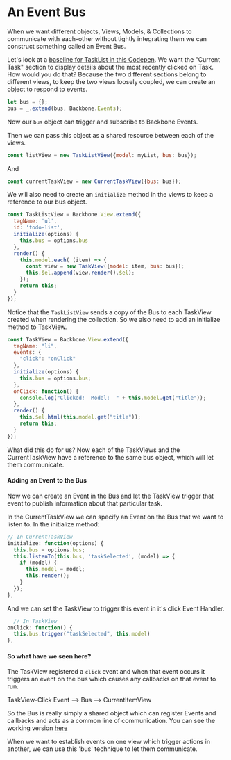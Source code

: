 # An Event Bus

When we want different objects, Views, Models, & Collections to communicate with each-other without tightly integrating them we can construct something called an Event Bus.

Let's look at a [baseline for TaskList in this Codepen](https://codepen.io/adadev/pen/vWovEW?editors=1011). We want the "Current Task" section to display details about the most recently clicked on Task.  How would you do that? Because the two different sections belong to different views, to keep the two views loosely coupled, we can create an object to respond to events.

```javascript
let bus = {};
bus = _.extend(bus, Backbone.Events);
```
Now our `bus` object can trigger and subscribe to Backbone Events.  

Then we can pass this object as a shared resource between each of the views.

```javascript
const listView = new TaskListView({model: myList, bus: bus});
```
And
```javascript
const currentTaskView = new CurrentTaskView({bus: bus});
```

We will also need to create an `initialize` method in the views to keep a reference to our bus object.

```javascript
const TaskListView = Backbone.View.extend({
  tagName: 'ul',
  id: 'todo-list',
  initialize(options) {
    this.bus = options.bus
  },
  render() {
    this.model.each( (item) => {
      const view = new TaskView({model: item, bus: bus});
      this.$el.append(view.render().$el);
    });
    return this;
  }
});
```

Notice that the `TaskListView` sends a copy of the Bus to each TaskView created when rendering the collection.  So we also need to add an initialize method to TaskView.  

```javascript
const TaskView = Backbone.View.extend({
  tagName: "li",
  events: {
    "click": "onClick"
  },
  initialize(options) {
    this.bus = options.bus;
  },
  onClick: function() {
    console.log("Clicked!  Model:  " + this.model.get("title"));
  },
  render() {
    this.$el.html(this.model.get("title"));
    return this;
  }
});
```

What did this do for us?  Now each of the TaskViews and the CurrentTaskView have a reference to the same bus object, which will let them communicate.  

#### Adding an Event to the Bus

Now we can create an Event in the Bus and let the TaskView trigger that event to publish information about that particular task.  

In the CurrentTaskView we can specify an Event on the Bus that we want to listen to.  In the initialize method:

```javascript
// In CurrentTaskView
initialize: function(options) {
  this.bus = options.bus;
  this.listenTo(this.bus, 'taskSelected', (model) => {
    if (model) {
      this.model = model;
      this.render();
    }
  });
},
```

And we can set the TaskView to trigger this event in it's click Event Handler.

```javascript
  // In TaskView
onClick: function() {
  this.bus.trigger("taskSelected", this.model)
},
```

#### So what have we seen here?

The TaskView registered a `click` event and when that event occurs it triggers an event on the bus which causes any callbacks on that event to run.  

TaskView-Click Event --> Bus --> CurrentItemView

So the Bus is really simply a shared object which can register Events and callbacks and acts as a common line of communication.  You can see the working version [here](https://codepen.io/adadev/pen/YEmdKx)  

When we want to establish events on one view which trigger actions in another, we can use this 'bus' technique to let them communicate.  
